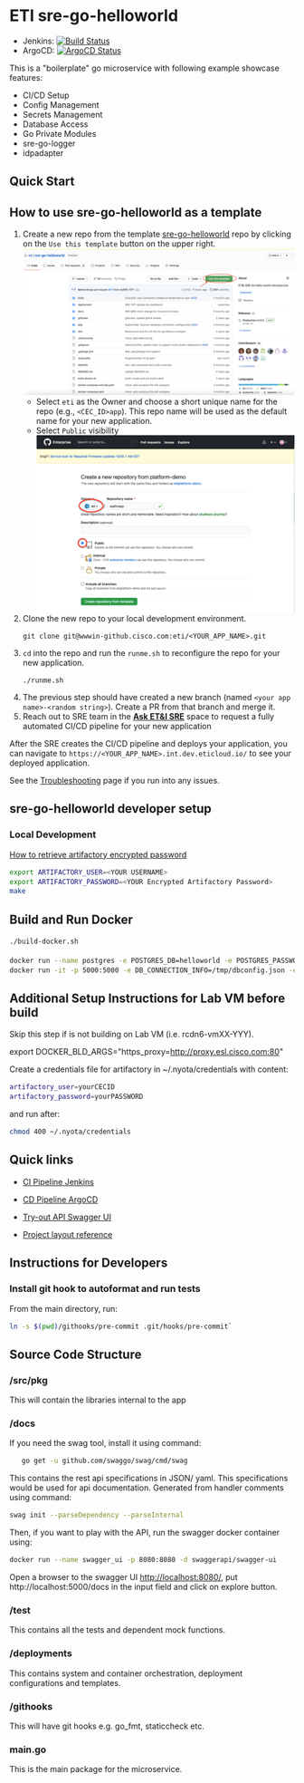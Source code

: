 # ETI sre-go-helloworld

- Jenkins: [![Build Status](https://engci-private-sjc.cisco.com/jenkins/eti-sre/buildStatus/icon?job=SRE%2FProjects%2Fsre-go-helloworld%2Fbuild%2Fsre-go-helloworld%2Fmain)](https://engci-private-sjc.cisco.com/jenkins/eti-sre/job/SRE/job/Projects/job/sre-go-helloworld/job/build/job/sre-go-helloworld/job/main/)
- ArgoCD: [![ArgoCD Status](https://argocd.prod.eticloud.io/api/badge?name=blue-b-sre-go-helloworld-dev-argoapp)](https://argocd.prod.eticloud.io/applications/blue-b-sre-go-helloworld-dev-argoapp?resource=)


This is a "boilerplate" go microservice with following example showcase  features:

- CI/CD Setup
- Config Management
- Secrets Management
- Database Access
- Go Private Modules
- sre-go-logger
- idpadapter
## Quick Start

## How to use sre-go-helloworld as a template

1. Create a new repo from the template [sre-go-helloworld](https://wwwin-github.cisco.com/eti/sre-go-helloworld) repo by clicking on the `Use this template` button on the upper right.
    ![](docs/resources/use-as-template.png)
    * Select `eti` as the Owner and choose a short unique name for the repo (e.g., `<CEC_ID>app`). This repo name will be used as the default name for your new application.
    * Select `Public` visibility
    ![](docs/resources/new_repo.png)
1. Clone the new repo to your local development environment.
    ```
    git clone git@wwwin-github.cisco.com:eti/<YOUR_APP_NAME>.git
    ```
1. `cd` into the repo and run the `runme.sh` to reconfigure the repo for your new application.
    ```shell
    ./runme.sh
    ```
1. The previous step should have created a new branch (named `<your app name>-<random string>`). Create a PR from that branch and merge it.
1. Reach out to SRE team in the [**Ask ET&I SRE**](https://eurl.io/#e7SKpvpKj) space to request a fully automated CI/CD pipeline for your new application

After the SRE creates the CI/CD pipeline and deploys your application, you can navigate to `https://<YOUR_APP_NAME>.int.dev.eticloud.io/` to see your deployed application.


See the [Troubleshooting](docs/troubleshooting.md) page if you run into any issues.

## sre-go-helloworld developer setup

### Local Development

[How to retrieve artifactory encrypted password](https://wwwin-github.cisco.com/pages/eti/eti-platform-docs/services/iam/oncall/rotating-generic-users/eti-sre-cicd-gen-encrypted/#step-2-copy-new-encrypted-password-from-artifactory)

```bash
export ARTIFACTORY_USER=<YOUR USERNAME>
export ARTIFACTORY_PASSWORD=<YOUR Encrypted Artifactory Password>
make
```
## Build and Run Docker

```bash
./build-docker.sh

docker run --name postgres -e POSTGRES_DB=helloworld -e POSTGRES_PASSWORD=strongpassword -d postgres
docker run -it -p 5000:5000 -e DB_CONNECTION_INFO=/tmp/dbconfig.json -e DB_NAME=helloworld -v $PWD/build/:/tmp/  --link postgres:postgre sre-go-helloworld
```

## Additional Setup Instructions for Lab VM before build

Skip this step if is not building on Lab VM (i.e. rcdn6-vmXX-YYY).

export DOCKER_BLD_ARGS="https_proxy=http://proxy.esl.cisco.com:80"

Create a credentials file for artifactory in ~/.nyota/credentials with content:

```bash
artifactory_user=yourCECID
artifactory_password=yourPASSWORD
```

and run after:

```bash
chmod 400 ~/.nyota/credentials
```

## Quick links

- [CI Pipeline Jenkins](https://engci-private-sjc.cisco.com/jenkins/eti-sre/job/SRE/job/Projects/job/sre-go-helloworld/job/build/job/sre-go-helloworld/job/main/)

- [CD Pipeline ArgoCD](https://argocd.prod.eticloud.io/applications/sre-go-helloworld-dev-projectapp?resource=)

- [Try-out API Swagger UI](https://wwwin-github.cisco.com/pages/eti/sre-go-helloworld)

- [Project layout reference](https://github.com/golang-standards/project-layout)



## Instructions for Developers

### Install git hook to autoformat and run tests

From the main directory, run:

```bash
ln -s $(pwd)/githooks/pre-commit .git/hooks/pre-commit`
```

## Source Code Structure

### /src/pkg

  This will contain the libraries internal to the app

### /docs

  If you need the swag tool, install it using command:

```bash
   go get -u github.com/swaggo/swag/cmd/swag
```

  This contains the rest api specifications in JSON/ yaml. This specifications
  would be used for api documentation. Generated from handler comments using command:

```bash
swag init --parseDependency --parseInternal
```

  Then, if you want to play with the API, run the swagger docker container using:

```bash
docker run --name swagger_ui -p 8080:8080 -d swaggerapi/swagger-ui
```

Open a browser to the swagger UI [http://localhost:8080/](http://localhost:8080/), put http://localhost:5000/docs in the input
field and click on explore button.

### /test

  This contains all the tests and dependent mock functions.

### /deployments

  This contains system and container orchestration, deployment configurations and templates.

### /githooks

  This will have git hooks e.g. go_fmt, staticcheck etc.

### main.go

  This is the main package for the microservice.
